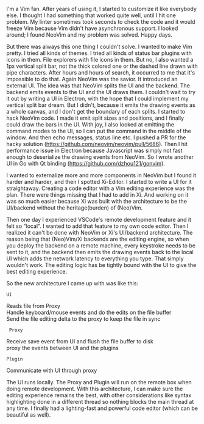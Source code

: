 I'm a Vim fan. After years of using it, I started to customize it like everybody else. I thought I had something that worked quite well, until I hit one problem. My linter sometimes took seconds to check the code and it would freeze Vim because Vim didn't have asynchronous support. I looked around; I found NeoVim and my problem was solved. Happy days. 

But there was always this one thing I couldn't solve. I wanted to make Vim pretty. I tried all kinds of themes. I tried all kinds of status bar plugins with icons in them. File explorers with file icons in them. But no, I also wanted a 1px vertical split bar, not the thick colored one or the dashed line drawn with pipe characters. After hours and hours of search, it occurred to me that it's impossible to do that. Again NeoVim was the savior. It introduced an external UI. The idea was that NeoVim splits the UI and the backend. The backend emits events to the UI and the UI draws them. I couldn't wait to try it out by writing a UI in Electron, with the hope that I could implement my vertical split bar dream. But I didn't, because it emits the drawing events as a whole canvas, and I don't get the boundary of each splits. I started to hack NeoVim code. I made it emit split sizes and positions, and I finally could draw the bars in the UI. With joy, I also looked at emitting the command modes to the UI, so I can put the command in the middle of the window. And then echo messages, status line etc. I pushed a PR for the hacky solution (https://github.com/neovim/neovim/pull/5686). Then I hit performance issue in Electron because Javascript was simply not fast enough to deserialize the drawing events from NeoVim. So I wrote another UI in Go with Qt binding (https://github.com/dzhou121/gonvim). 

I wanted to externalize more and more components in NeoVim but I found it harder and harder, and then I spotted Xi-Editor. I started to write a UI for it straightaway. Creating a code editor with a Vim editing experience was the plan. There were things missing that I had to add in Xi. And working on it was so much easier because Xi was built with the architecture to be the UI/backend without the heritage(burden) of (Neo)Vim. 

Then one day I experienced VSCode's remote development feature and it felt so "local". I wanted to add that feature to my own code editor. Then I realized it can't be done with NeoVim or Xi's UI/backend architecture. The reason being that (Neo)Vim/Xi backends are the editing engine, so when you deploy the backend on a remote machine, every keystroke needs to be sent to it, and the backend then emits the drawing events back to the local UI which adds the network latency to everything you type. That simply wouldn't work. The editing logic has be tightly bound with the UI to give the best editing experience. 

So the new architecture I came up with was like this: 

    UI
Reads file from Proxy<br>
Handle keyboard/mouse events and do the edits on the file buffer<br>
Send the file editing delta to the proxy to keep the file in sync<br>

	 Proxy
Receive save event from UI and flush the file buffer to disk<br>
proxy the events between UI and the plugins<br>

	Plugin
Communicate with UI through proxy<br>

The UI runs locally. The Proxy and Plugin will run on the remote box when doing remote development. With this architecture, I can make sure the editing experience remains the best, with other considerations like syntax highlighting done in a different thread so nothing blocks the main thread at any time. I finally had a lighting-fast and powerful code editor (which can be beautiful as well).   
